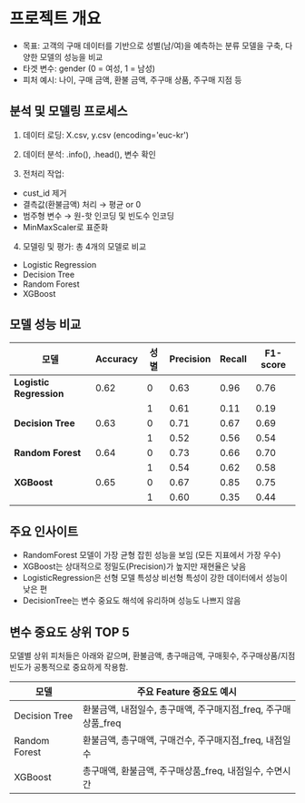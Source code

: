 
# 프로젝트 개요

- 목표: 고객의 구매 데이터를 기반으로 성별(남/여)을 예측하는 분류 모델을 구축, 다양한 모델의 성능을 비교
- 타겟 변수: gender (0 = 여성, 1 = 남성)
- 피처 예시: 나이, 구매 금액, 환불 금액, 주구매 상품, 주구매 지점 등

## 분석 및 모델링 프로세스
1. 데이터 로딩: X.csv, y.csv (encoding='euc-kr')

2. 데이터 분석: .info(), .head(), 변수 확인

3. 전처리 작업:
  - cust_id 제거
  - 결측값(환불금액) 처리 → 평균 or 0
  - 범주형 변수 → 원-핫 인코딩 및 빈도수 인코딩
  - MinMaxScaler로 표준화

4. 모델링 및 평가: 총 4개의 모델로 비교

  - Logistic Regression
  - Decision Tree
  - Random Forest
  - XGBoost

## 모델 성능 비교

| 모델                      | Accuracy | 성별    | Precision | Recall | F1-score |
| ----------------------- | -------- | ----- | --------- | ------ | -------- |
| **Logistic Regression** | 0.62     | 0 | 0.63      | 0.96   | 0.76     |
|                         |          | 1 | 0.61      | 0.11   | 0.19     |
| **Decision Tree**       | 0.63     | 0 | 0.71      | 0.67   | 0.69     |
|                         |          | 1 | 0.52      | 0.56   | 0.54     |
| **Random Forest**       | 0.64     | 0 | 0.73      | 0.66   | 0.70     |
|                         |          | 1 | 0.54      | 0.62   | 0.58     |
| **XGBoost**             | 0.65     | 0 | 0.67      | 0.85   | 0.75     |
|                         |          | 1 | 0.60      | 0.35   | 0.44     |





## 주요 인사이트
- RandomForest 모델이 가장 균형 잡힌 성능을 보임 (모든 지표에서 가장 우수)
- XGBoost는 상대적으로 정밀도(Precision)가 높지만 재현율은 낮음
- LogisticRegression은 선형 모델 특성상 비선형 특성이 강한 데이터에서 성능이 낮은 편
- DecisionTree는 변수 중요도 해석에 유리하며 성능도 나쁘지 않음

## 변수 중요도 상위 TOP 5
모델별 상위 피처들은 아래와 같으며, 환불금액, 총구매금액, 구매횟수, 주구매상품/지점 빈도가 공통적으로 중요하게 작용함.

| 모델            | 주요 Feature 중요도 예시                          |
| ------------- | ------------------------------------------ |
| Decision Tree | 환불금액, 내점일수, 총구매액, 주구매지점\_freq, 주구매상품\_freq |
| Random Forest | 환불금액, 총구매액, 구매건수, 주구매지점\_freq, 내점일수        |
| XGBoost       | 총구매액, 환불금액, 주구매상품\_freq, 내점일수, 수면시간        |


